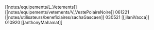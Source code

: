 [[notes/equipements/L_Vetements]] [[notes/equipements/vetements/V_VestePolaireNoire]] 061221 [[notes/utilisateurs/beneficiaires/sachaGascaen]]
030521 [[jilaniVacca]]
010920 [[anthonyMahamat]]